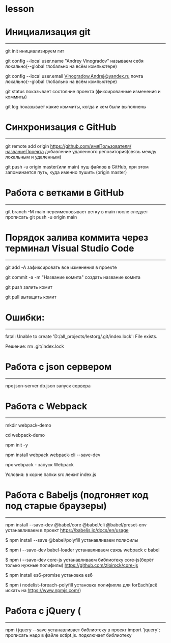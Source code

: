 # lesson

# Инициализация git
---
git init инициализируем гит

git config --local user.name "Andrey Vinogradov" называем себя локально(--global глобально на всём компьютере)

git config --local user.email Vinogradow.Andrej@yandex.ru почта локально(--global глобально на всём компьютере)

git status показывает состояние проекта (фиксированные изменения и коммиты)

git log показывает какие коммиты, когда и кем были выполнены


# Синхронизация с GitHub
---
git remote add origin https://github.com/имяПользователя/названиеПроекта добавление удаленного репозитория(связь между локальным и удаленным)

git push -u origin master(или main) пуш файлов в GitHub, при этом запоминается путь, куда именно пушить (origin master)


# Работа с ветками в GitHub
---
git branch -M main переименовывает ветку в main
после следует прописать git push -u origin main


# Порядок залива коммита через терминал Visual Studio Code
---
git add -A зафиксировать все изменения в проекте 

git commit -a -m "Название комита" создать название комита

git push залить комит

git pull вытащить комит



# Ошибки:
---
fatal: Unable to create 'D:/all_projects/lestorg/.git/index.lock': File exists.

Решение: rm .git/index.lock

# Работа с json сервером
---
npx json-server db.json запуск сервера

# Работа с Webpack
---
mkdir webpack-demo

cd webpack-demo

npm init -y

npm install webpack webpack-cli --save-dev

npx webpack - запуск Webpack

Условия: в корне папки src лежит index.js

# Работа с Babeljs (подгоняет код под старые браузеры)
---
npm install --save-dev @babel/core @babel/cli @babel/preset-env устанавливаем в проект https://babeljs.io/docs/en/usage

$ npm install --save @babel/polyfill устанавливаем полифилы

$ npm i --save-dev babel-loader устанавливаем связь webpack с babel

$ npm i --save-dev core-js устанавливаем библиотеку core-js(берёт только нужные полифилы) https://github.com/zloirock/core-js

$ npm install es6-promise установка es6 

$ npm i nodelist-foreach-polyfill установка полифилла для forEach(всё искать на https://www.npmjs.com/)

# Работа с jQuery (
---
npm i jquery --save устанавливает библиотеку в проект
import 'jquery'; прописать надо в файле sctipt.js. подключает библиотеку
